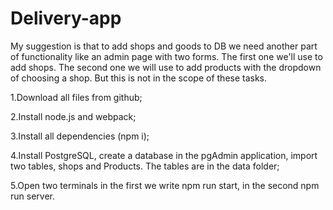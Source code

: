 # Delivery-app

My suggestion is that to add shops and goods to DB we need another part of functionality like an admin page with two forms. 
The first one we'll use to add shops. The second one we will use to add products with the dropdown of choosing a shop. 
But this is not in the scope of these tasks.

1.Download all files from github;

2.Install node.js and webpack;

3.Install all dependencies (npm i);

4.Install PostgreSQL, create a database in the pgAdmin application, import two tables, shops and Products. 
The tables are in the data folder;

5.Open two terminals in the first we write npm run start, in the second npm run server.
